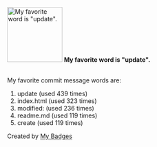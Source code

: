 <img src="https://my-badges.github.io/my-badges/favorite-word.png" alt="My favorite word is &quot;update&quot;." title="My favorite word is &quot;update&quot;." width="128">
<strong>My favorite word is &quot;update&quot;.</strong>
<br><br>

My favorite commit message words are:

1. update (used 439 times)
2. index.html (used 323 times)
3. modified: (used 236 times)
4. readme.md (used 119 times)
5. create (used 119 times)


Created by <a href="https://github.com/my-badges/my-badges">My Badges</a>